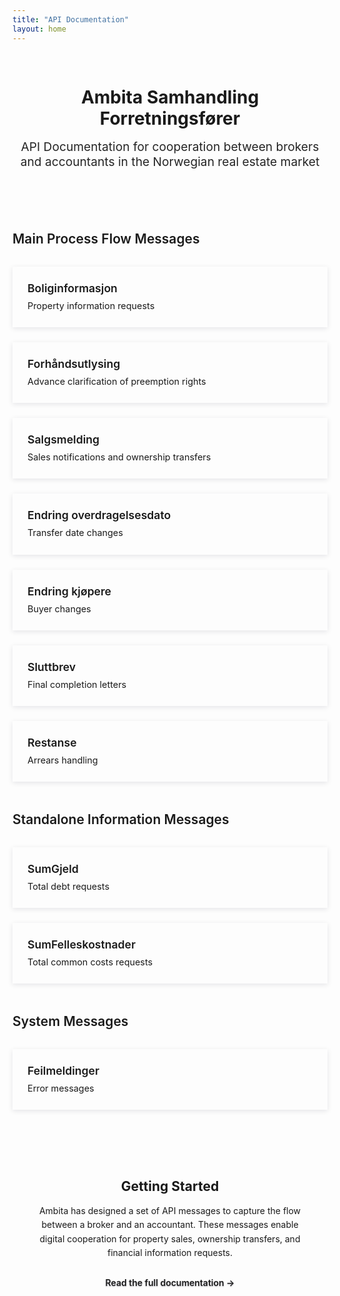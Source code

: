 ```yaml
---
title: "API Documentation"
layout: home
---
```


<div class="hero-section">
  <h1>Ambita Samhandling Forretningsfører</h1>
  <p class="hero-description">API Documentation for cooperation between brokers and accountants in the Norwegian real estate market</p>
</div>

<div class="navigation-cards">
  <div class="card-section">
    <h2>Main Process Flow Messages</h2>
    <div class="card-grid">
      <div class="nav-card">
        <h3><a href="docs/boliginformasjon">Boliginformasjon</a></h3>
        <p>Property information requests</p>
      </div>
      <div class="nav-card">
        <h3><a href="docs/forhandsutlysing">Forhåndsutlysing</a></h3>
        <p>Advance clarification of preemption rights</p>
      </div>
      <div class="nav-card">
        <h3><a href="docs/salgsmelding">Salgsmelding</a></h3>
        <p>Sales notifications and ownership transfers</p>
      </div>
      <div class="nav-card">
        <h3><a href="docs/endring-overdragelsesdato">Endring overdragelsesdato</a></h3>
        <p>Transfer date changes</p>
      </div>
      <div class="nav-card">
        <h3><a href="docs/endring-kjopere">Endring kjøpere</a></h3>
        <p>Buyer changes</p>
      </div>
      <div class="nav-card">
        <h3><a href="docs/sluttbrev">Sluttbrev</a></h3>
        <p>Final completion letters</p>
      </div>
      <div class="nav-card">
        <h3><a href="docs/restanse">Restanse</a></h3>
        <p>Arrears handling</p>
      </div>
    </div>
  </div>

  <div class="card-section">
    <h2>Standalone Information Messages</h2>
    <div class="card-grid">
      <div class="nav-card">
        <h3><a href="docs/sumgjeld">SumGjeld</a></h3>
        <p>Total debt requests</p>
      </div>
      <div class="nav-card">
        <h3><a href="docs/sumfelleskostnader">SumFelleskostnader</a></h3>
        <p>Total common costs requests</p>
      </div>
    </div>
  </div>

  <div class="card-section">
    <h2>System Messages</h2>
    <div class="card-grid">
      <div class="nav-card">
        <h3><a href="docs/feilmeldinger">Feilmeldinger</a></h3>
        <p>Error messages</p>
      </div>
    </div>
  </div>
</div>

<div class="getting-started">
  <h2>Getting Started</h2>
  <p>Ambita has designed a set of API messages to capture the flow between a broker and an accountant. These messages enable digital cooperation for property sales, ownership transfers, and financial information requests.</p>
  <p><a href="README" class="btn btn-primary">Read the full documentation →</a></p>
</div>

<style>
/* Homepage styling with Ambita Design Tokens */
.hero-section {
  text-align: center;
  padding: 3rem 2rem;
  background: linear-gradient(135deg, var(--ambita-purple-600) 0%, var(--ambita-purple-400) 100%);
  color: var(--ambita-white);
  margin: -2rem -2rem 2rem -2rem;
  border-radius: var(--border-radius-m);
  font-family: var(--font-family-display);
}

.hero-section h1 {
  color: var(--ambita-white);
  font-family: var(--font-family-display);
  font-weight: 700;
  margin-bottom: 1rem;
}

.hero-description {
  font-size: 1.2rem;
  margin-top: 1rem;
  opacity: 0.95;
  font-family: var(--font-family-body);
}

.navigation-cards {
  margin: 2rem 0;
}

.card-section {
  margin-bottom: 3rem;
}

.card-section h2 {
  border-bottom: 3px solid var(--ambita-purple-400);
  padding-bottom: 0.5rem;
  margin-bottom: 1.5rem;
  color: var(--ambita-purple-600);
  font-family: var(--font-family-display);
  font-weight: 600;
}

.card-grid {
  display: grid;
  grid-template-columns: repeat(auto-fit, minmax(300px, 1fr));
  gap: 1.5rem;
  margin-top: 1rem;
}

.nav-card {
  background: var(--ambita-white);
  border: 1px solid var(--ambita-purple-200);
  border-radius: var(--border-radius-m);
  padding: 1.5rem;
  transition: all 0.3s ease;
  box-shadow: 0 2px 8px rgba(13, 10, 39, 0.1);
}

.nav-card:hover {
  transform: translateY(-3px);
  box-shadow: 0 8px 24px rgba(13, 10, 39, 0.15);
  border-color: var(--ambita-purple-400);
  background: var(--ambita-purple-100);
}

.nav-card h3 {
  margin: 0 0 0.5rem 0;
  font-size: 1.1rem;
  font-family: var(--font-family-title);
  font-weight: 600;
}

.nav-card h3 a {
  text-decoration: none;
  color: var(--ambita-purple-600);
  transition: color 0.2s ease;
}

.nav-card h3 a:hover {
  color: var(--ambita-purple-500);
  text-decoration: none;
}

.nav-card p {
  margin: 0;
  color: var(--ambita-grey-400);
  font-size: 0.9rem;
  font-family: var(--font-family-body);
  line-height: 1.4;
}

.getting-started {
  background: var(--ambita-peach-100);
  border: 1px solid var(--ambita-peach-200);
  padding: 2rem;
  border-radius: var(--border-radius-m);
  text-align: center;
  margin-top: 3rem;
}

.getting-started h2 {
  color: var(--ambita-purple-600);
  font-family: var(--font-family-display);
  margin-bottom: 1rem;
  border: none;
  padding: 0;
}

.getting-started p {
  color: var(--ambita-purple-600);
  font-family: var(--font-family-body);
  line-height: 1.6;
}

.btn {
  display: inline-block;
  padding: 0.75rem 1.5rem;
  background: var(--ambita-purple-500);
  color: var(--ambita-purple-100) !important;
  text-decoration: none;
  border-radius: var(--border-radius-s);
  font-family: var(--font-family-title);
  font-weight: 600;
  transition: all 0.2s ease;
  border: 1px solid var(--ambita-purple-500);
  text-shadow: 0 1px 2px rgba(13, 10, 39, 0.3);
}

.btn:hover {
  background: var(--ambita-purple-400);
  border-color: var(--ambita-purple-400);
  color: var(--ambita-white) !important;
  text-decoration: none;
  transform: translateY(-1px);
  text-shadow: none;
}

@media (max-width: 768px) {
  .card-grid {
    grid-template-columns: 1fr;
  }
  
  .hero-section {
    padding: 2rem 1rem;
  }
  
  .hero-section h1 {
    font-size: 2rem;
  }
}
</style>
